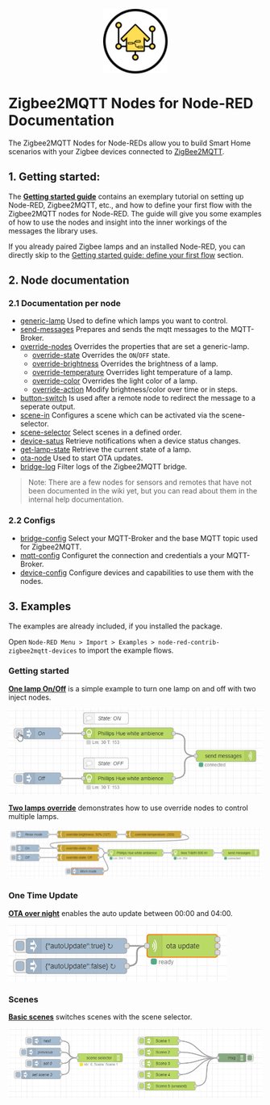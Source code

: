 <p align="center">
  <img width="128" height="128" src="../resources/logo.svg">
</p>

# Zigbee2MQTT Nodes for Node-RED Documentation

The Zigbee2MQTT Nodes for Node-REDs allow you to build Smart Home scenarios with your Zigbee
devices connected to [ZigBee2MQTT](https://www.zigbee2mqtt.io/).


## 1. Getting started:
The [**Getting started guide**](getting-started.md) contains an
exemplary tutorial on setting up Node-RED, Zigbee2MQTT, etc., and how to define your first flow
with the Zigbee2MQTT nodes for Node-RED. The guide will give you some examples of how to use the
nodes and insight into the inner workings of the messages the library uses.

If you already paired Zigbee lamps and an installed Node-RED, you can directly skip to the
[Getting started guide: define your first flow](getting-started.md#define-your-first-flow)
section.


## 2. Node documentation

### 2.1 Documentation per node

- [generic-lamp](nodes/generic-lamp.md) Used to define which lamps you want to control.
- [send-messages](nodes/send-messages.md) Prepares and sends the mqtt messages to the MQTT-Broker.
- [override-nodes](nodes/override-nodes.md) Overrides the properties that are set a generic-lamp.
  - [override-state](nodes/override-state.md) Overrides the `ON`/`OFF` state.
  - [override-brightness](nodes/override-brightness.md) Overrides the brightness of a lamp.
  - [override-temperature](nodes/override-temperature.md) Overrides light temperature of a lamp.
  - [override-color](nodes/override-color.md) Overrides the light color of a lamp.
  - [override-action](nodes/override-action.md) Modify brightness/color over time or in steps.
- [button-switch](nodes/button-switch.md)  Is used after a remote node to redirect the message to a seperate output. 
- [scene-in](nodes/scene-in.md) Configures a scene which can be activated via the scene-selector.
- [scene-selector](nodes/scene-selector.md) Select scenes in a defined order.
- [device-satus](nodes/device-status.md) Retrieve notifications when a device status changes.
- [get-lamp-state](nodes/get-lamp-state.md) Retrieve the current state of a lamp.
- [ota-node](nodes/ota-node.md) Used to start OTA updates.
- [bridge-log](nodes/bridge-log.md) Filter logs of the Zigbee2MQTT bridge.

> Note: There are a few nodes for sensors and remotes that have not been documented in the wiki yet, but you can read about them in the internal help documentation.

### 2.2  Configs
- [bridge-config](config/bridge-config.md) Select your MQTT-Broker and the base MQTT topic used for Zigbee2MQTT.
- [mqtt-config](config/mqtt-config.md) Configuret the connection and credentials a your MQTT-Broker.
- [device-config](config/device-config.md) Configure devices and capabilities to use them with the nodes.


## 3. Examples

The examples are already included, if you installed the package.

Open `Node-RED Menu > Import > Examples > node-red-contrib-zigbee2mqtt-devices` to import the example flows.

### Getting started
[**One lamp On/Off**](../examples/getting-started/one-lamp-on-off.json) is a simple example to turn one lamp on and off with two inject nodes.

![One lamp On/Off example flow](img/getting-started-flow13-on-off-flow-3.gif)

 
[**Two lamps override**](../examples/getting-started/two-lamps-override.json) demonstrates how to use override nodes to control multiple lamps.

![inject override example flow](img/getting-started-flow19-inject-override-flow.png)

### One Time Update
[**OTA over night**](../examples/ota/ota_over_night.json) enables the auto update between 00:00 and 04:00.

![OTA over night example flow](nodes/img/ota-node-example-flow-over-night.png)

### Scenes
[**Basic scenes**](../examples/scenes/basic_scene.json) switches scenes with the scene selector.

![scene selector example flow](nodes/img/scene-selector-example.png)